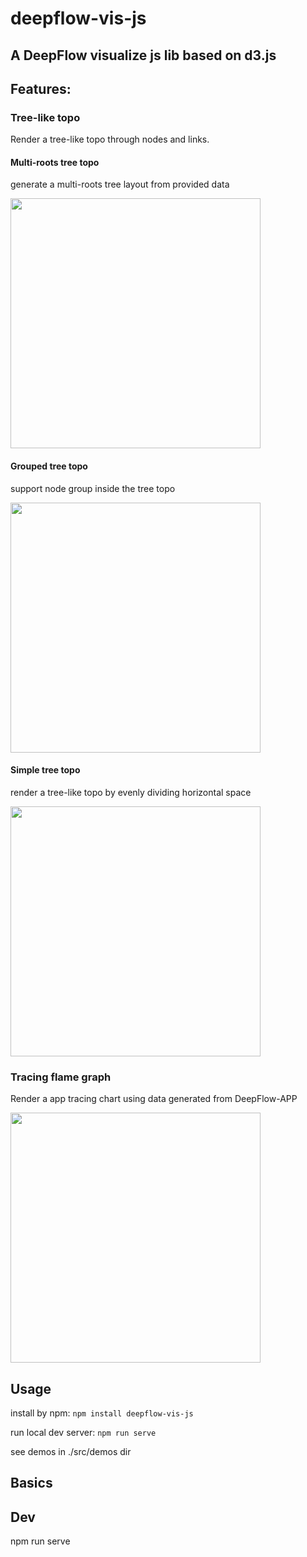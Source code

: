 # deepflow-vis-js

## A DeepFlow visualize js lib based on d3.js

## Features:
### Tree-like topo
Render a tree-like topo through nodes and links.

#### Multi-roots tree topo
generate a multi-roots tree layout from provided data

<img src="imgs/multi_roots.png" width="400"/>


#### Grouped tree topo
support node group inside the tree topo

<img src="imgs/grouped_tree.png" width="400"/>

#### Simple tree topo
render a tree-like topo by evenly dividing horizontal space

<img src="imgs/simple_topo.png" width="400"/>

### Tracing flame graph

Render a app tracing chart using data generated from DeepFlow-APP

<img src="imgs/app_trace.png" width="400"/>


## Usage

install by npm: `npm install deepflow-vis-js`

run local dev server: `npm run serve`

see demos in ./src/demos dir

## Basics

## Dev
npm run serve